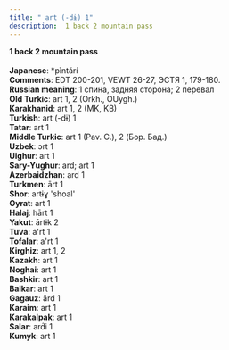 ```yaml
---
title: " art (-dɨ) 1"
description:  1 back 2 mountain pass
---
```

<strong> 1 back 2 mountain pass</strong><br><br>
<strong>Japanese</strong>:  *pìntárí<br>
<strong>Comments</strong>:  EDT 200-201, VEWT 26-27, ЭСТЯ 1, 179-180.<br>
<strong>Russian meaning</strong>:  1 спина, задняя сторона; 2 перевал<br>
<strong>Old Turkic</strong>:  art 1, 2 (Orkh., OUygh.)<br>
<strong>Karakhanid</strong>:  art 1, 2 (MK, KB)<br>
<strong>Turkish</strong>:  art (-dɨ) 1<br>
<strong>Tatar</strong>:  art 1<br>
<strong>Middle Turkic</strong>:  art 1 (Pav. C.), 2 (Бор. Бад.)<br>
<strong>Uzbek</strong>:  ɔrt 1<br>
<strong>Uighur</strong>:  art 1<br>
<strong>Sary-Yughur</strong>:  ard; art 1<br>
<strong>Azerbaidzhan</strong>:  ard 1<br>
<strong>Turkmen</strong>:  ārt 1<br>
<strong>Shor</strong>:  artɨɣ 'shoal'<br>
<strong>Oyrat</strong>:  art 1<br>
<strong>Halaj</strong>:  hārt 1<br>
<strong>Yakut</strong>:  ārtɨk 2<br>
<strong>Tuva</strong>:  a'rt 1<br>
<strong>Tofalar</strong>:  a'rt 1<br>
<strong>Kirghiz</strong>:  art 1, 2<br>
<strong>Kazakh</strong>:  art 1<br>
<strong>Noghai</strong>:  art 1<br>
<strong>Bashkir</strong>:  art 1<br>
<strong>Balkar</strong>:  art 1<br>
<strong>Gagauz</strong>:  ārd 1<br>
<strong>Karaim</strong>:  art 1<br>
<strong>Karakalpak</strong>:  art 1<br>
<strong>Salar</strong>:  ard́i 1<br>
<strong>Kumyk</strong>:  art 1<br>


